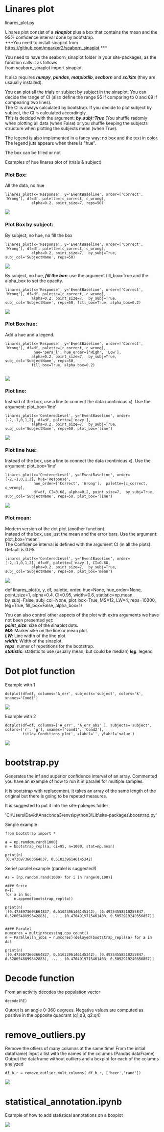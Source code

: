 
# Linares plot  
linares_plot.py    

Linares plot consist of a ***sinaplot*** plus a box that contains the mean and the 95% confidence interval done by bootstrap.  
***You need to install sinaplot from https://github.com/mparker2/seaborn_sinaplot  ***

You need to have the seaborn_sinaplot folder in your site-packages, as the function calls it as follows:  
from seaborn_sinaplot import sinaplot.

It also requires ***numpy***, ***pandas***, ***matplotlib***, ***seaborn*** and ***scikits*** (they are usaually installed).  

You can plot all the trials or subject by subject in the sinaplot.
You can decide the range of CI (also define the range 95 if comparing to 0 and 69 if compearing two lines).  
The CI is always calculated by bootstrap. If you decide to plot subject by subject, the CI is calculated accordingly.  
This is decided with the argument: ***by_subj=True***
(You shuffle radomly when plotting all data (when False) or you shuffle keeping the subjects structure when plotting the subjects mean (when True).  

The legend is also implemented in a fancy way: no box and the text in color. The legend juts appears when there is "hue".  

The box can be filled or not


Examples of hue linares plot of (trials & subject)


### Plot Box:  
All the data, no hue
```
linares_plot(x='Response', y='EventBaseline', order=['Correct', 'Wrong'], df=df, palette=[c_correct, c_wrong], 
            alpha=0.2, point_size=7, reps=50)
```

![](https://github.com/davidbestue/funciones/blob/master/imgs/box_standard.png)


### Plot Box by subject:  
By subject, no hue, no fill the box

```
linares_plot(x='Response', y='EventBaseline', order=['Correct', 'Wrong'], df=df, palette=[c_correct, c_wrong], 
            alpha=0.2, point_size=7,  by_subj=True, subj_col='SubjectName', reps=50)
```

![](https://github.com/davidbestue/funciones/blob/master/imgs/bysubj_boxwhite.png)


By subject, no hue, ***fill the box***: use the argument fill_box=True and the alpha_box to set the opacity.  

```
linares_plot(x='Response', y='EventBaseline', order=['Correct', 'Wrong'], df=df, palette=[c_correct, c_wrong], 
            alpha=0.2, point_size=7,  by_subj=True, subj_col='SubjectName', reps=50, fill_box=True, alpha_box=0.2)
```

![](https://github.com/davidbestue/funciones/blob/master/imgs/bysubj_boxcolor.png)



### Plot Box hue: 

Add a hue and a legend. 
```
linares_plot(x='Response', y='EventBaseline', order=['Correct', 'Wrong'], df=df, palette=[c_correct, c_wrong], 
             hue='pers_l', hue_order=['High', 'Low'],
            alpha=0.2, point_size=7,  by_subj=True, subj_col='SubjectName', reps=50,
            fill_box=True, alpha_box=0.2)


```

![](https://github.com/davidbestue/funciones/blob/master/imgs/hue_bysubj.png)



### Plot line: 
Instead of the box, use a line to connect the data (continious x). Use the argument:  plot_box='line'
```
linares_plot(x='CenteredLevel', y='EventBaseline', order=[-2,-1,0,1,2], df=df, palette=['navy'], 
            alpha=0.2, point_size=7,  by_subj=True, subj_col='SubjectName', reps=50, plot_box='line')

```
![](https://github.com/davidbestue/funciones/blob/master/imgs/line_bysubj.png)



### Plot line hue: 
Instead of the box, use a line to connect the data (continious x). Use the argument:  plot_box='line'
```
linares_plot(x='CenteredLevel', y='EventBaseline', order=[-2,-1,0,1,2], hue='Response',
             hue_order=['Correct', 'Wrong'],  palette=[c_correct, c_wrong], 
             df=df, CI=0.68, alpha=0.2, point_size=7,  by_subj=True, subj_col='SubjectName', reps=50, plot_box='line')

```
![](https://github.com/davidbestue/funciones/blob/master/imgs/line_hue_bysubj.png)



### Plot mean: 
Modern version of the dot plot (another function).  
Instead of the box, use just the mean and the error bars. Use the argument:  plot_box='mean'.  
The Confidence interval is defined with the argument CI (in all the plots). Default is 0.95.  

```
linares_plot(x='CenteredLevel', y='EventBaseline', order=[-2,-1,0,1,2], df=df, palette=['navy'], CI=0.68,
            alpha=0.2, point_size=7,  by_subj=True, subj_col='SubjectName', reps=50, plot_box='mean')

```
![](https://github.com/davidbestue/funciones/blob/master/imgs/mean_bysubj.png)



def linares_plot(x, y, df, palette, order, hue=None, hue_order=None, point_size=1, alpha=0.4, CI=0.95,
                  width=0.6, statistic=np.mean, by_subj=False, subj_col=None, plot_box=True, MS=12, LW=4, 
                  reps=10000, leg=True, fill_box=False, alpha_box=1)




You can also control other aspects of the plot with extra arguments we have not been presented yet:  
***point_size***: size of the sinaplot dots.  
***MS***: Marker sike on the line or mean plot.  
***LW***: Line width of the line plot.  
***width***: Width of the sinaplot.  
***reps***: numer of repetitions for the bootstrap.  
***statistic***: statistic to use (usually mean, but could be median)
***leg***: legend  



# Dot plot function

Example with 1

```
dotplot(df=df, columns='A_err', subjects='subject', colors='k', xnames='Cond1')
```

![](https://github.com/davidbestue/funciones/blob/master/imgs/download%20(1).png)





Example with 2

```
dotplot(df=df, columns=['A_err', 'A_err_abs' ], subjects='subject', colors=['r', 'g'], xnames=['cond1', 'Cond2'],
        title='Conditions plot', xlabel='', ylabel='value')
```


![](https://raw.githubusercontent.com/davidbestue/funciones/master/imgs/download.png)


# bootstrap.py

Generates the inf and superior confidence interval of an array. 
Commented you have an example of how to run it in parallel for multiple samples.

It is bootstrap with replacement. It takes an array of the same length of the original but there is going to be repeted measures.

It is suggested to put it into the site-pakeges folder

'C:\Users\David\Anaconda3\envs\python3\Lib\site-packages\bootstrap.py'


Simple example
```
from bootstrap import *

a = np.random.rand(1000)
n = bootstrap_repl(a, ci=95, n=1000, stat=np.mean)

print(n)
(0.4736973603664837, 0.5102396146145342)
```


Serie/ paralel example (paralel is suggested!)
```
As = [np.random.rand(1000) for i in range(0,100)]

#### Serie
n=[]
for a in As:
    n.append(bootstrap_repl(a))

print(n)
[(0.4736973603664837, 0.5102396146145342), (0.49254558510255847, 0.5286548899342883), ... , (0.4704919715461403, 0.5052919240356857)]


#### Paralel
numcores = multiprocessing.cpu_count()
n = Parallel(n_jobs = numcores)(delayed(bootstrap_repl)(a) for a in As)

print(n)
[(0.4736973603664837, 0.5102396146145342), (0.49254558510255847, 0.5286548899342883), ... , (0.4704919715461403, 0.5052919240356857)]
```

# Decode function

From an activity decodes the population vector

```
decode(RE)
```

Output is an angle 0-360 degrees. Negative values are computed as positive in the opposite quadrant (q1;q3, q2:q4)


# remove_outliers.py

Remove the otliers of many columns at the same time! From the initial dataframe)
Input a list with the names of the columns (Pandas dataFrame)
Output the dataframe without outliers and a boxplot for each of the columns analyzed


```
df_b_r = remove_outlier_mult_columns( df_b_r, ['beer','rand'])
```

![](https://github.com/davidbestue/funciones/blob/master/imgs/img_outliers.png)  


# statistical_annotation.ipynb  

Example of how to add statistical annotations on a boxplot

![](https://github.com/davidbestue/funciones/blob/master/imgs/stat_anot.png)    







